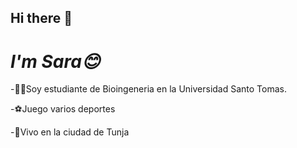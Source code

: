 ## Hi there 👋
***I'm Sara😊***
====================================


-👩‍🎓Soy estudiante de Bioingeneria en la Universidad Santo Tomas.

-⚽Juego varios deportes 

-🌆Vivo en la ciudad de Tunja 


